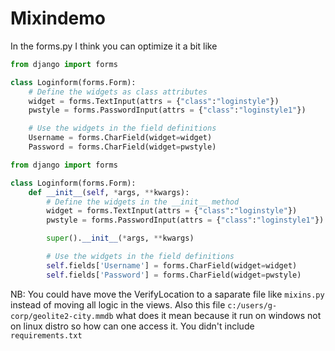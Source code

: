 # Mixindemo

In the forms.py I think you can optimize it a bit like

```python
from django import forms

class Loginform(forms.Form):
    # Define the widgets as class attributes
    widget = forms.TextInput(attrs = {"class":"loginstyle"})
    pwstyle = forms.PasswordInput(attrs = {"class":"loginstyle1"})

    # Use the widgets in the field definitions
    Username = forms.CharField(widget=widget)
    Password = forms.CharField(widget=pwstyle)
```

```python
from django import forms

class Loginform(forms.Form):
    def __init__(self, *args, **kwargs):
        # Define the widgets in the __init__ method
        widget = forms.TextInput(attrs = {"class":"loginstyle"})
        pwstyle = forms.PasswordInput(attrs = {"class":"loginstyle1"})

        super().__init__(*args, **kwargs)

        # Use the widgets in the field definitions
        self.fields['Username'] = forms.CharField(widget=widget)
        self.fields['Password'] = forms.CharField(widget=pwstyle)
```

NB: You could have move the VerifyLocation to a saparate file like `mixins.py` instead of moving all logic in the views.
Also  this file `c:/users/g-corp/geolite2-city.mmdb` what does it mean because it run on windows not on linux distro so how can one access it.
You didn't include `requirements.txt`
